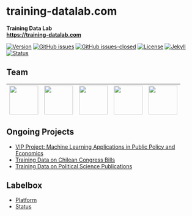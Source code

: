 # training-datalab.com
**Training Data Lab**\
**https://training-datalab.com**

[![Version](https://img.shields.io/badge/version-v1.6.5-blue.svg)](https://github.com/training-datalab/training-datalab.com/blob/master/changelog.txt) [![GitHub issues](https://img.shields.io/github/issues/training-datalab/training-datalab.com.svg)](https://github.com/training-datalab/training-datalab.com/issues/) [![GitHub issues-closed](https://img.shields.io/github/issues-closed/training-datalab/training-datalab.com.svg)](https://github.com/training-datalab/training-datalab.com/issues?q=is%3Aissue+is%3Aclosed) [![License](https://img.shields.io/badge/license-MIT-black)](https://github.com/training-datalab/training-datalab.com/blob/master/LICENSE) [![Jekyll](https://img.shields.io/badge/made%20with-Jekyll-1f425f.svg)](https://jekyllrb.com/) [![Status](https://img.shields.io/website-up-down-green-red/http/training-datalab.com.svg)](https://training-datalab.com)

## Team

| [<img src="https://avatars.githubusercontent.com/u/59541634?v=4" width="75px;"/>](https://github.com/bgonzalezbustamante) | [<img src="https://avatars.githubusercontent.com/u/60717875?v=4" width="75px;"/>](https://github.com/carlacisternasg) |  [<img src="https://avatars.githubusercontent.com/u/70457696?v=4" width="75px;"/>](https://github.com/janolivares) | [<img src="https://avatars.githubusercontent.com/u/26773927?v=4" width="75px;"/>](https://github.com/raco1979) | [<img src="https://avatars.githubusercontent.com/u/69316981?v=4" width="75px;"/>](https://github.com/elinorlucoq) |
|---|---|---|---|---|

## Ongoing Projects
- [VIP Project: Machine Learning Applications in Public Policy and Economics](https://training-datalab.com/projects/vip-project-machine-learning)
- [Training Data on Chilean Congress Bills](https://training-datalab.com/projects/chilean-congress-bills.html)
- [Training Data on Political Science Publications](https://training-datalab.com/projects/political-science-publications.html)

## Labelbox
- [Platform](https://app.labelbox.com/)
- [Status](https://status.labelbox.com/)
